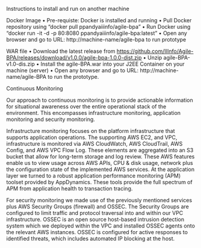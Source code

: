 Instructions to install and run on another machine 

Docker Image
•	Pre-requiste: Docker is installed and running
•	Pull  Docker repository  using “docker pull ppandyaiiinfo/agile-bpa”
•	Run Docker using “docker run -it -d -p 80:8080 ppandyaiiinfo/agile-bpa:latest”
•	Open any browser and go to URL: http://machine-name/agile-bpa  to run prototype


WAR file
•	Download the latest release from https://github.com/IIInfo/Agile-BPA/releases/download/v1.0.0/agile-bpa-1.0.0-dist.zip
•	Unzip agile-BPA-v1.0-dis.zip
•	Install the agile-BPA.war into your J2EE Container on your machine (server)
•	Open any browser and go to URL: http://machine-name/agile-BPA to run the prototype.

Continuous Monitoring

Our approach to continuous monitoring is to provide actionable information for situational awareness over the entire operational stack of the environment. This encompasses infrastructure monitoring, application monitoring and security monitoring.

Infrastructure monitoring focuses on the platform infrastructure that supports application operations. The supporting AWS EC2, and VPC, infrastructure is monitored via AWS CloudWatch, AWS CloudTrail, AWS Config, and AWS VPC Flow Log. These elements are aggregated into an S3 bucket that allow for long-term storage and log review. These AWS features enable us to view usage across AWS APIs, CPU & disk usage, network plus the configuration state of the implemented AWS services.
At the application layer we turned to a robust application performance monitoring (APM) toolset provided by AppDynamics. These tools provide the full spectrum of APM from application health to transaction tracing.

For security monitoring we made use of the previously mentioned services plus AWS Security Groups (firewall) and OSSEC.  The Security Groups are configured to limit traffic and protocol traversal into and within our VPC infrastructure. OSSEC is an open source host-based intrusion detection system which we deployed within the VPC and installed OSSEC agents onto the relevant AWS instances. OSSEC is configured for active responses to identified threats, which includes automated IP blocking at the host. 
